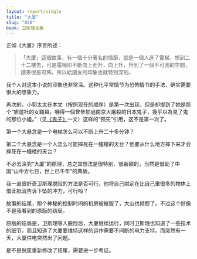 ```yaml
---
layout: report/single
title: "大厦"
slug: "028"
book: 卫斯理全集
---
```

正如《大厦》序言所述：

>「大廈」這個故事，有一個十分著名的情節，就是一個人進了電梯，想到二十二樓去，可是電梯卻不斷向上而升，向上升，升到了一個不可測的空間，讀來很是可怖，所以給讀友的印象也就特別深刻。

我个人对这本小说的印象也非常深。这种化平常情节为恐怖情节的手法，确实需要很大的想象力。

再次的，小郭太太在本文（按照现在的顺序）是第一次出现，但是却提到了她是那个“旅遊社的女職員，嚇得一個曾參加過南京大屠殺的日本鬼子，幾乎以為見了鬼的那位小姐。”（见[《鬼子》]({{site.url}}/wesley/033.html)一文）这样的“预先”引用，这不是第一次了。

第一个大悬念是一个电梯怎么可以不断上升二十多分钟？

第二个大悬念是一个人怎么可能摔死在一幢楼的天台？他要从什么地方摔下来才会摔死在一幢楼的天台？

不必去深究“大厦”的原理，总之其想法是很特别、很新颖的，当然是借助了中国“山中方七日，世上已千年”的典故。

我一直很好奇卫斯理脱险的方法是否可行。他将自己绑定在比自己重很多的物体上借此抵消告诉下坠的冲力，可行吗？

故事的结尾，那个神秘的控制时间的机房被摧毁了，大山也倾颓了。不过这个好像不是我看到的原版的结局。

原版的结局是，卫斯理等人脱险后，大厦继续运行，同时卫斯理也知道了一些技术的细节，而且知道了大厦要维持这样的运作需要不间断的电力支持。而突然有一天，大厦供电突然出了问题。

是不是倪匡重新修改了结尾，需要进一步考证。
